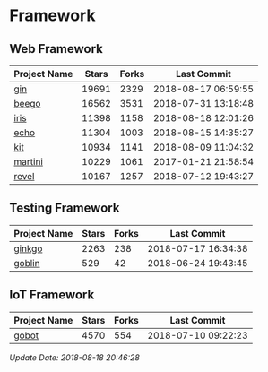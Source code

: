 # Framework

## Web Framework

| Project Name | Stars | Forks | Last Commit |
| ------------ | ----- | ----- | ----------- |
| [gin](https://github.com/gin-gonic/gin) | 19691 | 2329 | 2018-08-17 06:59:55 |
| [beego](https://github.com/astaxie/beego) | 16562 | 3531 | 2018-07-31 13:18:48 |
| [iris](https://github.com/kataras/iris) | 11398 | 1158 | 2018-08-18 12:01:26 |
| [echo](https://github.com/labstack/echo) | 11304 | 1003 | 2018-08-15 14:35:27 |
| [kit](https://github.com/go-kit/kit) | 10934 | 1141 | 2018-08-09 11:04:32 |
| [martini](https://github.com/go-martini/martini) | 10229 | 1061 | 2017-01-21 21:58:54 |
| [revel](https://github.com/revel/revel) | 10167 | 1257 | 2018-07-12 19:43:27 |

## Testing Framework

| Project Name | Stars | Forks | Last Commit |
| ------------ | ----- | ----- | ----------- |
| [ginkgo](https://github.com/onsi/ginkgo) | 2263 | 238 | 2018-07-17 16:34:38 |
| [goblin](https://github.com/franela/goblin) | 529 | 42 | 2018-06-24 19:43:45 |

## IoT Framework

| Project Name | Stars | Forks | Last Commit |
| ------------ | ----- | ----- | ----------- |
| [gobot](https://github.com/hybridgroup/gobot) | 4570 | 554 | 2018-07-10 09:22:23 |

*Update Date: 2018-08-18 20:46:28*